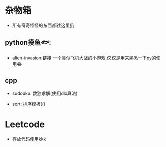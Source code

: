 # 杂物箱

- 所有奇奇怪怪的东西都往这里扔


## python摸鱼🐟:

- alien-invasion:[链接](https://github.com/Chalkydoge/toy_codes/tree/master/alien_invasion)
  一个类似飞机大战的小游戏,仅仅是用来熟悉一下py的使用😂
  
  
## cpp

- sudouku: 数独求解(使用dlx算法)

- sort: 排序模板(((


# Leetcode
 
- 存放代码使用kkk
